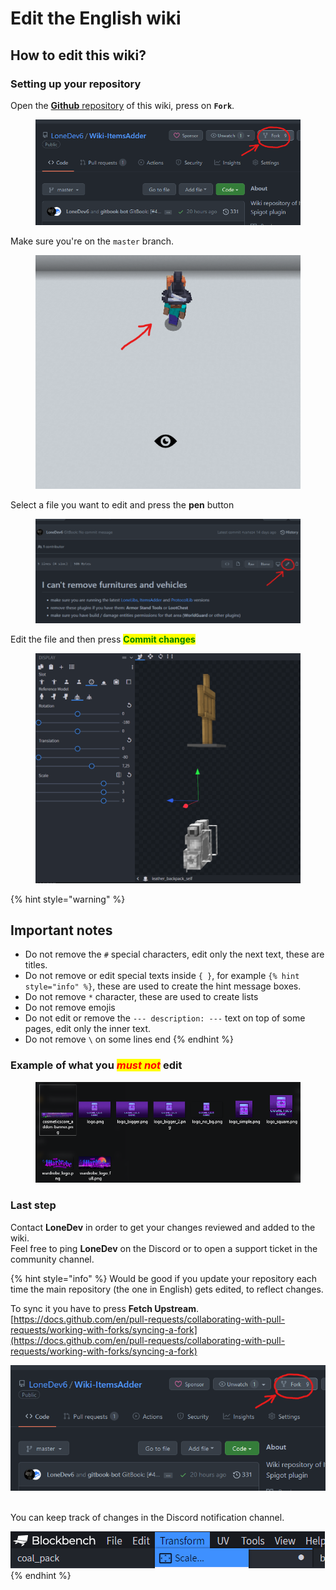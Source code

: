 # Edit the English wiki

## How to edit this wiki?

### Setting up your repository

Open the [**Github** repository](https://github.com/LoneDev6/Wiki-CosmeticsCore) of this wiki, press on **`Fork`**.&#x20;

<figure><img src="../.gitbook/assets/image (4) (1) (1).png" alt=""><figcaption></figcaption></figure>

Make sure you're on the `master` branch.

<figure><img src="../.gitbook/assets/image (6).png" alt=""><figcaption></figcaption></figure>

Select a file you want to edit and press the **pen** button

<figure><img src="../.gitbook/assets/image (10) (1).png" alt=""><figcaption></figcaption></figure>

Edit the file and then press <mark style="color:green;">**Commit changes**</mark>

<figure><img src="../.gitbook/assets/image (19).png" alt=""><figcaption></figcaption></figure>

{% hint style="warning" %}
## Important notes

* Do not remove the `#` special characters, edit only the next text, these are titles.
* Do not remove or edit special texts inside `{ }`, for example `{% hint style="info" %}`, these are used to create the hint message boxes.
* Do not remove `*` character, these are used to create lists
* Do not remove emojis
* Do not edit or remove the `--- description: ---` text on top of some pages, edit only the inner text.
* Do not remove `\` on some lines end
{% endhint %}

### Example of what you _<mark style="color:red;">must not</mark>_ edit

<figure><img src="../.gitbook/assets/image (23).png" alt=""><figcaption></figcaption></figure>

### Last step

Contact **LoneDev** in order to get your changes reviewed and added to the wiki.\
Feel free to ping **LoneDev** on the Discord or to open a support ticket in the community channel.

{% hint style="info" %}
Would be good if you update your repository each time the main repository (the one in English) gets edited, to reflect changes.

To sync it you have to press **Fetch Upstream**.\
[https://docs.github.com/en/pull-requests/collaborating-with-pull-requests/working-with-forks/syncing-a-fork](https://docs.github.com/en/pull-requests/collaborating-with-pull-requests/working-with-forks/syncing-a-fork)

![](<../.gitbook/assets/image (21).png>)

\
You can keep track of changes in the Discord notification channel.

![](<../.gitbook/assets/image (16).png>)
{% endhint %}
